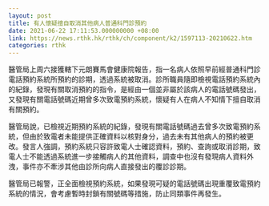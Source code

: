 ```yaml
---
layout: post
title: 有人懷疑擅自取消其他病人普通科門診預約
date: 2021-06-22 17:11:53.000000000 +08:00
link: https://news.rthk.hk/rthk/ch/component/k2/1597113-20210622.htm
categories: rthk
---
```


醫管局上周六接獲轄下元朗賽馬會健康院報告，指一名病人依照早前經普通科門診電話預約系統所預約的診期，透過系統被取消。診所職員隨即檢視電話預約系統內的紀錄，發現有關取消預約的指令，是經由一個並非屬於該病人的電話號碼發出，又發現有關電話號碼近期曾多次致電預約系統，懷疑有人在病人不知情下擅自取消有關預約。

醫管局說，已檢視近期預約系統的紀錄，發現有關電話號碼過去曾多次致電預約系統，但由於致電者未能提供正確資料以核對身分，過去未有其他病人的預約被更改。發言人強調，預約系統只容許致電人士確認資料，預約、查詢或取消診期，致電人士不能透過系統進一步接觸病人的其他資料，調查中也沒有發現病人資料外洩，事件亦不牽涉其他由診所向病人直接發出的覆診診期。

醫管局已報警，正全面檢視預約系統，如果發現可疑的電話號碼出現重覆致電預約系統的情況，會考慮暫時封鎖有關號碼等措施，防止同類事件再發生。
